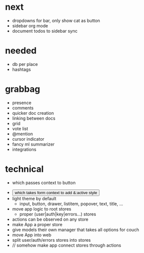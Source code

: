 # next
  - dropdowns for bar, only show cat as button
  - sidebar org mode
  - document todos to sidebar sync

# needed

- db per place
- hashtags

# grabbag

  - presence
  - comments
  - quicker doc creation
  - linking between docs
  - grid
  - vote list
  - @mention
  - cursor indicator
  - fancy ml summarizer
  - integrations

# technical

- <Form /> which passes context to button
-    <Button /> which takes form context to add &:active style
- light theme by default
  - input, button, drawer, listitem, popover, text, title, ...
- move app logic to root stores
  - proper (user|auth|key|errors...) stores
- actions can be observed on any store
- make App a proper store
- give models their own manager that takes all options for couch
- move App into web
- split user/auth/errors stores into stores
- // somehow make app connect stores through actions
